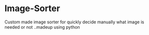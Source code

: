 # Image-Sorter
Custom made image sorter for quickly decide manually what image is needed or not ..madeup using python
